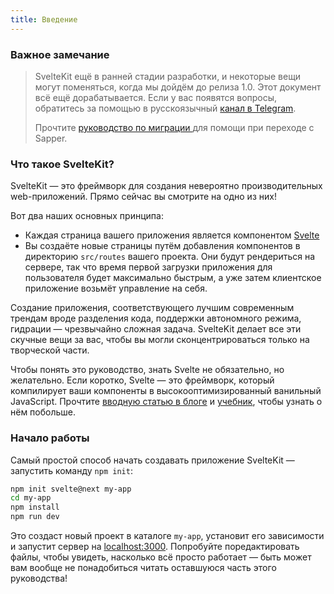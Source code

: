 ```yaml
---
title: Введение
---
```


### Важное замечание  

> SvelteKit ещё в ранней стадии разработки, и некоторые вещи могут поменяться, когда мы дойдём до релиза 1.0. Этот документ всё ещё дорабатывается. Если у вас появятся вопросы, обратитесь за помощью в русскоязычный [канал в Telegram](https://t.me/sveltejs).
>
> Прочтите [руководство по миграции ](migrating) для помощи при переходе с Sapper.

### Что такое SvelteKit?

SvelteKit — это фреймворк для создания невероятно производительных web-приложений. Прямо сейчас вы смотрите на одно из них! 

Вот два наших основных принципа:

* Каждая страница вашего приложения является компонентом [Svelte](https://ru.svelte.dev)
* Вы создаёте новые страницы путём добавления компонентов в директорию `src/routes` вашего проекта. Они будут рендериться на сервере, так что время первой загрузки приложения для пользователя будет максимально быстрым, а уже затем клиентское приложение возьмёт управление на себя.

Создание приложения, соответствующего лучшим современным трендам вроде разделения кода, поддержки автономного режима, гидрации — чрезвычайно сложная задача. SvelteKit делает все эти скучные вещи за вас, чтобы вы могли сконцентрироваться только на творческой части.

Чтобы понять это руководство, знать Svelte не обязательно, но желательно. Если коротко, Svelte — это фреймворк, который компилирует ваши компоненты в высокооптимизированный ванильный JavaScript. Прочтите [вводную статью в блоге](https://ru.svelte.dev/blog/svelte-3-rethinking-reactivity) и [учебник](https://ru.svelte.dev/tutorial), чтобы узнать о нём побольше.

### Начало работы

Самый простой способ начать создавать приложение SvelteKit — запустить команду `npm init`:

```bash
npm init svelte@next my-app
cd my-app
npm install
npm run dev
```

Это создаст новый проект в каталоге `my-app`, установит его зависимости и запустит сервер на [localhost:3000](http://localhost:3000). Попробуйте поредактировать файлы, чтобы увидеть, насколько всё просто работает — быть может вам вообще не понадобиться читать оставшуюся часть этого руководства!